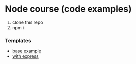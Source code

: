 # Node course (code examples)

1) clone this repo
2) npm i

### Templates
- [base example](https://github.com/andrIvash/node-course/tree/base-template)
- [with express](https://github.com/andrIvash/node-course/tree/express-template)
